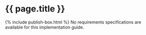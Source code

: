 # {{ page.title }}
{% include publish-box.html %}
No requirements specifications are available for this implementation guide.
